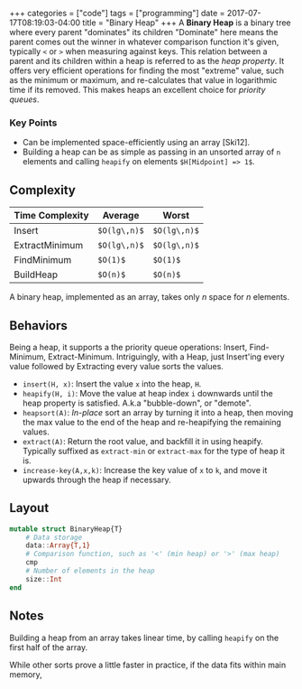 +++
categories = ["code"]
tags = ["programming"]
date = 2017-07-17T08:19:03-04:00
title = "Binary  Heap"
+++
A __Binary Heap__ is a binary tree where every parent "dominates" its children
"Dominate" here means the parent comes out the winner in whatever comparison
function it's given, typically `<` or `>` when measuring against keys. This
relation between a parent and its children within a heap is referred to as the
_heap property_. It offers very efficient operations for finding the most
"extreme" value, such as the minimum or maximum, and re-calculates that value
in logarithmic time if its removed. This makes heaps an excellent choice for
_priority queues_.

### Key Points
* Can be implemented space-efficiently using an array [Ski12].
* Building a heap can be as simple as passing in an unsorted array of  `n`
  elements and calling `heapify` on elements `$H[Midpoint] => 1$`.

## Complexity

Time Complexity|Average|Worst
---------|-------|-------
Insert   |`$O(lg\,n)$`|`$O(lg\,n)$`
ExtractMinimum|`$O(lg\,n)$`|`$O(lg\,n)$`
FindMinimum|`$O(1)$`|`$O(1)$`
BuildHeap|`$O(n)$`|`$O(n)$`

A binary heap, implemented as an array, takes only _n_ space for _n_ elements.

## Behaviors
Being a heap, it supports a the priority queue operations: Insert, Find-Minimum,
Extract-Minimum. Intriguingly, with a Heap, just Insert'ing every value followed
by Extracting every value sorts the values.

* `insert(H, x)`: Insert the value `x` into the heap, `H`.
* `heapify(H, i)`: Move the value at heap index `i` downwards until the heap
  property is satisfied. A.k.a "bubble-down", or "demote".
* `heapsort(A)`: _In-place_ sort an array by turning it into a heap, then moving
  the max value to the end of the heap and re-heapifying the remaining values.
* `extract(A)`: Return the root value, and backfill it in using heapify.
  Typically suffixed as `extract-min` or `extract-max` for the type of heap it
  is.
* `increase-key(A,x,k)`: Increase the key value of `x` to `k`, and move it
  upwards through the heap if necessary.

## Layout
```julia
mutable struct BinaryHeap{T}
    # Data storage
    data::Array{T,1}
    # Comparison function, such as '<' (min heap) or '>' (max heap)
    cmp
    # Number of elements in the heap
    size::Int
end
```

## Notes
Building a heap from an array takes linear time, by calling `heapify` on the
first half of the array.

While other sorts prove a little faster in practice, if the data fits within
main memory,
